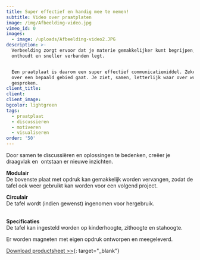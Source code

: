 ```yaml
---
title: Super effectief en handig mee te nemen!
subtitle: Video over praatplaten
image: /img/Afbeelding-video.jpg
vimeo_id: 0
images:
  - image: /uploads/Afbeelding-video2.JPG
description: >-
  Verbeelding zorgt ervoor dat je materie gemakkelijker kunt begrijpen, beter
  onthoudt en sneller verbanden legt. 


  Een praatplaat is daarom een super effectief communicatiemiddel. Zeker als het
  over een bepaald gebied gaat. Je ziet, samen, letterlijk waar over wordt
  gesproken. 
client_title:
client:
client_image:
bgcolor: lightgreen
tags:
  - praatplaat
  - discussieren
  - motiveren
  - visualiseren
order: '50'
---
```

Door samen te discussiëren en oplossingen te bedenken, creëer je draagvlak en &nbsp;ontstaan er nieuwe inzichten.

**Modulair**<br>De bovenste plaat met opdruk kan gemakkelijk worden vervangen, zodat de tafel ook weer gebruikt kan worden voor een volgend project.

**Circulair**<br>De tafel wordt (indien gewenst) ingenomen voor hergebruik. &nbsp;

<br>**Specificaties**<br>De tafel kan ingesteld worden op kinderhoogte, zithoogte en stahoogte.

Er worden magneten met eigen opdruk ontworpen en meegeleverd.&nbsp;

[Download productsheet &gt;&gt;](http://frisseplannen.nl/Frisse-Plannen_Praatplaat.pdf){: target="_blank"}
